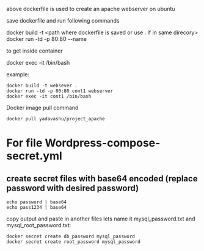 above dockerfile is used to create an apache webserver on ubuntu

save dockerfile and run following commands

docker build -t <image-name> <path where dockerfile is saved or use . if in same direcory>
docker run -td -p 80:80 --name <container-name> <image-name>

to get inside container

docker exec -it <container-name> /bin/bash



example:
	
	docker build -t websever .
	docker run -td -p 80:80 cont1 webserver
	docker exec -it cont1 /bin/bash

Docker image pull command 

	docker pull yadavashu/project_apache
	
# For file Wordpress-compose-secret.yml

## create secret files with base64 encoded (replace password with desired password)
 	echo password | base64
  	echo pass1234 | base64
copy output and paste in another files lets name it mysql_password.txt and mysql_root_password.txt:
	
 	docker secret create db_password mysql_password
 	docker secret create root_password mysql_password
